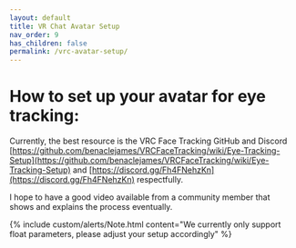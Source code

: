 ```yaml
---
layout: default
title: VR Chat Avatar Setup
nav_order: 9
has_children: false
permalink: /vrc-avatar-setup/
---
```


# How to set up your avatar for eye tracking:

Currently, the best resource is the VRC Face Tracking GitHub and Discord [https://github.com/benaclejames/VRCFaceTracking/wiki/Eye-Tracking-Setup](https://github.com/benaclejames/VRCFaceTracking/wiki/Eye-Tracking-Setup) and [https://discord.gg/Fh4FNehzKn](https://discord.gg/Fh4FNehzKn) respectfully.

I hope to have a good video available from a community member that shows and explains the process eventually.

{% include custom/alerts/Note.html content="We currently only support float parameters, please adjust your setup accordingly" %}
